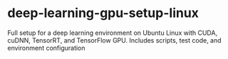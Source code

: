 # deep-learning-gpu-setup-linux
Full setup for a deep learning environment on Ubuntu Linux with CUDA, cuDNN, TensorRT, and TensorFlow GPU. Includes scripts, test code, and environment configuration

